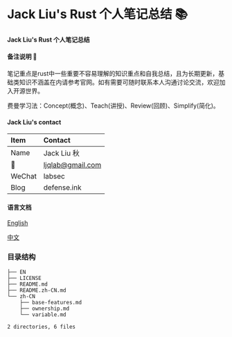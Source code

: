 # Jack Liu's Rust 个人笔记总结 📚

#### Jack Liu's Rust 个人笔记总结

#### 备注说明 📝

笔记重点是rust中一些重要不容易理解的知识重点和自我总结，且为长期更新，基础类知识不涵盖在内请参考官网。如有需要可随时联系本人沟通讨论交流，欢迎加入开源世界。

费曼学习法：Concept(概念)、Teach(讲授)、Review(回顾)、Simplify(简化)。

#### Jack Liu's contact
| Item  | Contact |
| :------ | :---------- |
| Name | Jack Liu 秋 |
| 📧 | ljqlab@gmail.com |
| WeChat | labsec |
| Blog | defense.ink |

#### 语言文档

[English](EN)

[中文](zh-CN)


### 目录结构

```
├── EN
├── LICENSE
├── README.md
├── README.zh-CN.md
└── zh-CN
    ├── base-features.md
    ├── ownership.md
    └── variable.md

2 directories, 6 files
```